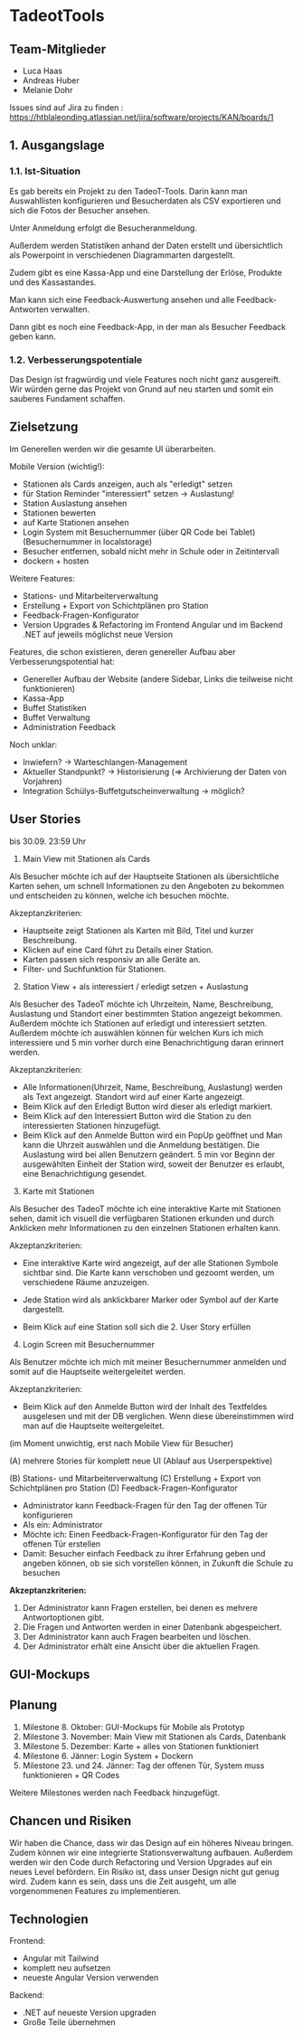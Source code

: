 # TadeotTools

## Team-Mitglieder
- Luca Haas
- Andreas Huber
- Melanie Dohr

Issues sind auf Jira zu finden : https://htblaleonding.atlassian.net/jira/software/projects/KAN/boards/1

## 1. Ausgangslage

### 1.1. Ist-Situation
Es gab bereits ein Projekt zu den TadeoT-Tools. Darin kann man Auswahllisten konfigurieren und Besucherdaten als CSV exportieren und sich die Fotos der Besucher ansehen. 

Unter Anmeldung erfolgt die Besucheranmeldung.

Außerdem werden Statistiken anhand der Daten erstellt und übersichtlich als Powerpoint in verschiedenen Diagrammarten dargestellt.

Zudem gibt es eine Kassa-App und eine Darstellung der Erlöse, Produkte und des Kassastandes.

Man kann sich eine Feedback-Auswertung ansehen und alle Feedback-Antworten verwalten.

Dann gibt es noch eine Feedback-App, in der man als Besucher Feedback geben kann.

### 1.2. Verbesserungspotentiale

Das Design ist fragwürdig und viele Features noch nicht ganz ausgereift. Wir würden gerne das Projekt von Grund auf neu starten und somit ein sauberes Fundament schaffen.

## Zielsetzung

Im Generellen werden wir die gesamte UI überarbeiten.

Mobile Version (wichtig!): 
- Stationen als Cards anzeigen, auch als "erledigt" setzen
- für Station Reminder "interessiert" setzen -> Auslastung!
- Station Auslastung ansehen
- Stationen bewerten
- auf Karte Stationen ansehen 
- Login System mit Besuchernummer (über QR Code bei Tablet) (Besuchernummer in localstorage)
- Besucher entfernen, sobald nicht mehr in Schule oder in Zeitintervall
- dockern + hosten

Weitere Features:
- Stations- und Mitarbeiterverwaltung
- Erstellung + Export von Schichtplänen pro Station
- Feedback-Fragen-Konfigurator
- Version Upgrades & Refactoring im Frontend Angular und im Backend .NET auf jeweils möglichst neue Version

Features, die schon existieren, deren genereller Aufbau aber Verbesserungspotential hat:
- Genereller Aufbau der Website (andere Sidebar, Links die teilweise nicht funktionieren)
- Kassa-App
- Buffet Statistiken 
- Buffet Verwaltung
- Administration Feedback

Noch unklar:
- Inwiefern? -> Warteschlangen-Management
- Aktueller Standpunkt? -> Historisierung (=> Archivierung der Daten von Vorjahren)
- Integration Schülys-Buffetgutscheinverwaltung -> möglich?

## User Stories
bis 30.09. 23:59 Uhr
1. Main View mit Stationen als Cards

Als Besucher möchte ich auf der Hauptseite Stationen als übersichtliche Karten sehen, um schnell Informationen zu den Angeboten zu bekommen und entscheiden zu können, welche ich besuchen möchte.

Akzeptanzkriterien:
   - Hauptseite zeigt Stationen als Karten mit Bild, Titel und kurzer Beschreibung.
   - Klicken auf eine Card führt zu Details einer Station.
   - Karten passen sich responsiv an alle Geräte an.
   - Filter- und Suchfunktion für Stationen.

	

2. Station View + als interessiert / erledigt setzen + Auslastung

Als Besucher des TadeoT möchte ich Uhrzeitein, Name, Beschreibung, Auslastung und Standort einer bestimmten Station angezeigt bekommen. Außerdem möchte ich Stationen auf erledigt und interessiert setzten.
Außerdem möchte ich auswählen können für welchen Kurs ich mich interessiere und 5 min vorher durch eine Benachrichtigung daran erinnert werden.

Akzeptanzkriterien:
- Alle Informationen(Uhrzeit, Name, Beschreibung, Auslastung) werden als Text angezeigt. Standort wird auf einer Karte angezeigt.
- Beim Klick auf den Erledigt Button wird dieser als erledigt markiert.
- Beim Klick auf den Interessiert Button wird die Station zu den interessierten Stationen hinzugefügt.
- Beim Klick auf den Anmelde Button wird ein PopUp geöffnet und Man kann die Uhrzeit auswählen und die Anmeldung bestätigen. Die Auslastung wird bei allen Benutzern geändert. 5 min vor Beginn der ausgewählten Einheit der Station wird, soweit der Benutzer es erlaubt, eine Benachrichtigung gesendet.

3. Karte mit Stationen

Als Besucher des TadeoT möchte ich eine interaktive Karte mit Stationen sehen, damit ich visuell die verfügbaren Stationen erkunden und durch Anklicken mehr Informationen zu den einzelnen Stationen erhalten kann.

Akzeptanzkriterien:
- Eine interaktive Karte wird angezeigt, auf der alle Stationen Symbole sichtbar sind. Die Karte kann verschoben und gezoomt werden, um verschiedene Räume anzuzeigen.

- Jede Station wird als anklickbarer Marker oder Symbol auf der Karte dargestellt.

- Beim Klick auf eine Station soll sich die 2. User Story erfüllen

4. Login Screen mit Besuchernummer

Als Benutzer möchte ich mich mit meiner Besuchernummer anmelden und somit auf die Hauptseite weitergeleitet werden.

Akzeptanzkriterien:
- Beim Klick auf den Anmelde Button wird der Inhalt des Textfeldes ausgelesen und mit der DB verglichen. Wenn diese übereinstimmen wird man auf die Hauptseite weitergeleitet.


(im Moment unwichtig, erst nach Mobile View für Besucher)

(A) mehrere Stories für komplett neue UI (Ablauf aus Userperspektive)

(B) Stations- und Mitarbeiterverwaltung
(C) Erstellung + Export von Schichtplänen pro Station
(D) Feedback-Fragen-Konfigurator
   
  - Administrator kann Feedback-Fragen für den Tag der offenen Tür konfigurieren
  - Als ein: Administrator
  - Möchte ich: Einen Feedback-Fragen-Konfigurator für den Tag der offenen Tür erstellen
  - Damit: Besucher einfach Feedback zu ihrer Erfahrung geben und angeben können, ob sie sich vorstellen können, in Zukunft die Schule zu besuchen

  <strong>Akzeptanzkriterien:</strong>
  1.	Der Administrator kann Fragen erstellen, bei denen es mehrere Antwortoptionen gibt.
  2.	Die Fragen und Antworten werden in einer Datenbank abgespeichert.
  3.	Der Administrator kann auch Fragen bearbeiten und löschen.
  4.	Der Administrator erhält eine Ansicht über die aktuellen Fragen.

## GUI-Mockups


## Planung
1. Milestone 8. Oktober: GUI-Mockups für Mobile als Prototyp
2. Milestone 3. November: Main View mit Stationen als Cards, Datenbank 
3. Milestone 5. Dezember: Karte + alles von Stationen funktioniert
4. Milestone 6. Jänner: Login System + Dockern 
5. Milestone 23. und 24. Jänner: Tag der offenen Tür, System muss funktionieren + QR Codes

Weitere Milestones werden nach Feedback hinzugefügt.

## Chancen und Risiken
Wir haben die Chance, dass wir das Design auf ein höheres Niveau bringen. Zudem können wir eine integrierte Stationsverwaltung aufbauen. Außerdem werden wir den Code durch Refactoring und Version Upgrades auf ein neues Level befördern.
Ein Risiko ist, dass unser Design nicht gut genug wird. Zudem kann es sein, dass uns die Zeit ausgeht, um alle vorgenommenen Features zu implementieren. 

## Technologien
Frontend: 
- Angular mit Tailwind
- komplett neu aufsetzen
- neueste Angular Version verwenden

Backend:
- .NET auf neueste Version upgraden
- Große Teile übernehmen
